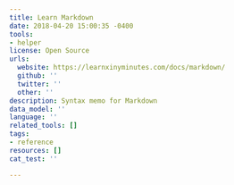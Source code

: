 ```yaml
---
title: Learn Markdown
date: 2018-04-20 15:00:35 -0400
tools:
- helper
license: Open Source
urls:
  website: https://learnxinyminutes.com/docs/markdown/
  github: ''
  twitter: ''
  other: ''
description: Syntax memo for Markdown
data_model: ''
language: ''
related_tools: []
tags:
- reference
resources: []
cat_test: ''

---
```

